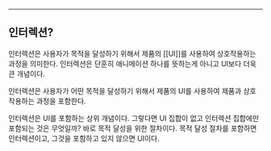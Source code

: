 
--------------------------------------------------------------------------
## 인터렉션?

인터렉션은 사용자가 목적을 달성하기 위해서 제품의 [[UI]]를 사용하여 상호작용하는 과정을 의미한다. 인터렉션은 단훈히 애니메이션 하나를 뜻하는게 아니고 UI보다 더욱 큰 개념이다.

인터렉션은 사용자가 어떤 목적을 달성하기 위해서 제품의 UI를 사용하여 제품과 상호작용하는 과정을 포함한다.

인터렉션은 UI를 포함하는 상위 개념이다. 그렇다면 UI 집합이 없고 인터렉션 집합에만 포함되는 것은 무엇일까?
바로 목적 달성을 위한 절차이다.
목적 달성 절차를 포함하면 인터렉션이고, 그것을 포함하고 있지 않으면 UI이다.
